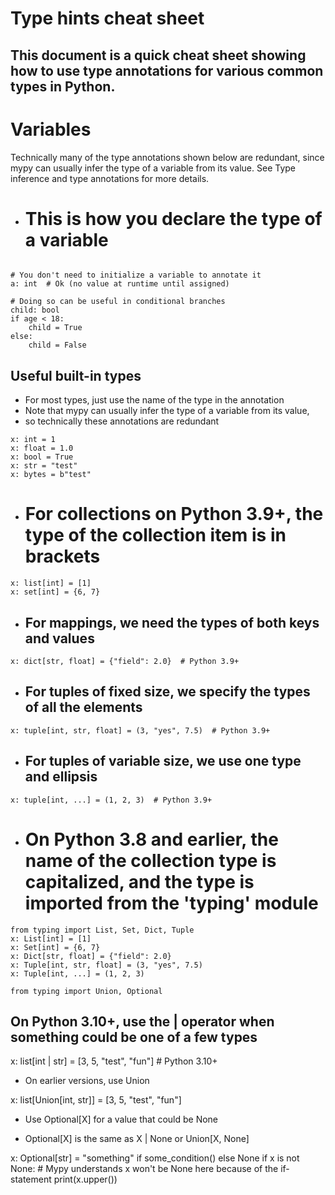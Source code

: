 # Type hints cheat sheet

## This document is a quick cheat sheet showing how to use type annotations for various common types in Python.

# Variables

Technically many of the type annotations shown below are redundant, since mypy can usually infer the type of a variable from its value. See Type inference and type annotations for more details.

- # This is how you declare the type of a variable

```age: int = 1

# You don't need to initialize a variable to annotate it
a: int  # Ok (no value at runtime until assigned)

# Doing so can be useful in conditional branches
child: bool
if age < 18:
    child = True
else:
    child = False
```

## Useful built-in types

- For most types, just use the name of the type in the annotation
- Note that mypy can usually infer the type of a variable from its value,
- so technically these annotations are redundant

```
x: int = 1
x: float = 1.0
x: bool = True
x: str = "test"
x: bytes = b"test"
```

- # For collections on Python 3.9+, the type of the collection item is in brackets

```
x: list[int] = [1]
x: set[int] = {6, 7}
```

- ## For mappings, we need the types of both keys and values

```
x: dict[str, float] = {"field": 2.0}  # Python 3.9+
```

- ## For tuples of fixed size, we specify the types of all the elements

```
x: tuple[int, str, float] = (3, "yes", 7.5)  # Python 3.9+
```

- ## For tuples of variable size, we use one type and ellipsis

```
x: tuple[int, ...] = (1, 2, 3)  # Python 3.9+
```

- # On Python 3.8 and earlier, the name of the collection type is capitalized, and the type is imported from the 'typing' module

```
from typing import List, Set, Dict, Tuple
x: List[int] = [1]
x: Set[int] = {6, 7}
x: Dict[str, float] = {"field": 2.0}
x: Tuple[int, str, float] = (3, "yes", 7.5)
x: Tuple[int, ...] = (1, 2, 3)
```

``` from typing import Union, Optional ```

## On Python 3.10+, use the | operator when something could be one of a few types

x: list[int | str] = [3, 5, "test", "fun"] # Python 3.10+

- On earlier versions, use Union

x: list[Union[int, str]] = [3, 5, "test", "fun"]

- Use Optional[X] for a value that could be None

- Optional[X] is the same as X | None or Union[X, None]

x: Optional[str] = "something" if some_condition() else None
if x is not None: # Mypy understands x won't be None here because of the if-statement
print(x.upper())

